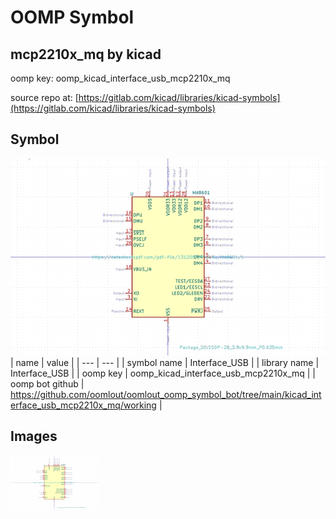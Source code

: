 # OOMP Symbol  
## mcp2210x_mq  by kicad  
  
oomp key: oomp_kicad_interface_usb_mcp2210x_mq  
  
source repo at: [https://gitlab.com/kicad/libraries/kicad-symbols](https://gitlab.com/kicad/libraries/kicad-symbols)  
## Symbol  
  
[![working.png](working_600.png)](working.png)  
| name | value | 
| --- | --- | 
| symbol name | Interface_USB | 
| library name | Interface_USB | 
| oomp key | oomp_kicad_interface_usb_mcp2210x_mq | 
| oomp bot github | https://github.com/oomlout/oomlout_oomp_symbol_bot/tree/main/kicad_interface_usb_mcp2210x_mq/working | 
## Images  
  
[![working.png](working_140.png)](working.png)  
